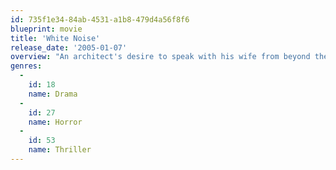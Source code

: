 ```yaml
---
id: 735f1e34-84ab-4531-a1b8-479d4a56f8f6
blueprint: movie
title: 'White Noise'
release_date: '2005-01-07'
overview: "An architect's desire to speak with his wife from beyond the grave using EVP (Electronic Voice Phenomenon), becomes an obsession with supernatural repercussions."
genres:
  -
    id: 18
    name: Drama
  -
    id: 27
    name: Horror
  -
    id: 53
    name: Thriller
---
```

